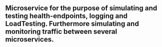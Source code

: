 ## Microservice for the purpose of simulating and testing health-endpoints, logging and LoadTesting. Furthermore simulating and monitoring traffic between several microservices.







